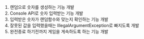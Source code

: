 1. 랜덤으로 숫자를 생성하는 기능 개발
2. Console API로 숫자 입력받는 기능 개발
3. 입력받은 숫자가 랜덤함수와 맞는지 확인하는 기능 개발
4. 잘못된 값을 입력했을때는 IllegalArgumentException로 빠지도록 개발
5. 완전종료 하기전까지 게임을 게속하도록 하는 기능 개발